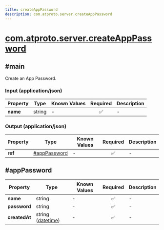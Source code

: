 ```yaml
---
title: createAppPassword
description: com.atproto.server.createAppPassword
---
```


# [com.atproto.server.createAppPassword](https://github.com/myConsciousness/atproto.dart/blob/main/lexicons/com/atproto/server/createAppPassword.json)

## #main

Create an App Password.

### Input (application/json)

| Property | Type | Known Values | Required | Description |
| --- | --- | --- | :---: | --- |
| **name** | string | - | ✅ | - |

### Output (application/json)

| Property | Type | Known Values | Required | Description |
| --- | --- | --- | :---: | --- |
| **ref** | [#appPassword](#apppassword) | - | ✅ | - |

## #appPassword

| Property | Type | Known Values | Required | Description |
| --- | --- | --- | :---: | --- |
| **name** | string | - | ✅ | - |
| **password** | string | - | ✅ | - |
| **createdAt** | string ([datetime](https://atproto.com/specs/lexicon#datetime)) | - | ✅ | - |
